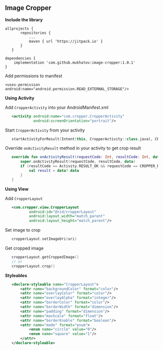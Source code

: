 ## Image Cropper

**Include the library**

 ```
 allprojects {
		repositories {
			...
			maven { url 'https://jitpack.io' }
		}
	}
  
 dependencies {
     implementation 'com.github.mukhatov:image-cropper:1.0.1'
 }
 ```

Add permissions to manifest

 ```
 <uses-permission android:name="android.permission.READ_EXTERNAL_STORAGE"/>
 ```
 
**Using Activity**

 Add `CropperActivity` into your AndroidManifest.xml
 ```xml
    <activity android:name="com.cropper.CropperActivity"
              android:screenOrientation="portrait"/>
 ```

 Start `CropperActivity` from your activity
 ```kotlin
    startActivityForResult(Intent(this, CropperActivity::class.java), CROPPER_REQUEST_CODE)
 ```

 Override `onActivityResult` method in your activity to get crop result
 ```kotlin
    override fun onActivityResult(requestCode: Int, resultCode: Int, data: Intent?) {
        super.onActivityResult(requestCode, resultCode, data)
        if (resultCode == Activity.RESULT_OK && requestCode == CROPPER_REQUEST_CODE) {
            val result = data?.data
        }
    }
 ```
 
 **Using View**

 Add `CropperLayout`
 ```xml
    <com.cropper.view.CropperLayout
            android:id="@+id/cropperLayout"
            android:layout_width="match_parent"
            android:layout_height="match_parent"/>
 ```

 Set image to crop
 ```kotlin
    cropperLayout.setImageUri(uri)
 ```

 Get cropped image
 ```kotlin
    cropperLayout.getCroppedImage()
    // or
    cropperLayout.crop()
 ```
 
 **Styleables**
 
 ```xml
    <declare-styleable name="CropperLayout">
        <attr name="backgroundColor" format="color"/>
        <attr name="overlayColor" format="color"/>
        <attr name="overlayAlpha" format="integer"/>
        <attr name="borderColor" format="color"/>
        <attr name="borderWidth" format="dimension"/>
        <attr name="padding" format="dimension"/>
        <attr name="maxScale" format="float"/>
        <attr name="borderEnable" format="boolean"/>
        <attr name="mode" format="enum">
            <enum name="circle" value="0"/>
            <enum name="square" value="1"/>
        </attr>
    </declare-styleable>
 ```
